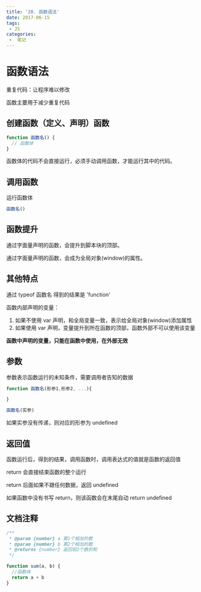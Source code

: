 ```yaml
---
title: '20. 函数语法'
date: 2017-06-15
tags:
 - JS
categories:
 -  笔记
---
```


# 函数语法

重复代码：让程序难以修改

函数主要用于减少重复代码

## 创建函数（定义、声明）函数

```js
function 函数名() {
  // 函数体
}
```

函数体的代码不会直接运行，必须手动调用函数，才能运行其中的代码。

## 调用函数

运行函数体

```js
函数名()
```

## 函数提升

通过字面量声明的函数，会提升到脚本块的顶部。

通过字面量声明的函数，会成为全局对象(window)的属性。

## 其他特点

通过 typeof 函数名 得到的结果是 'function'

函数内部声明的变量：

1. 如果不使用 var 声明，和全局变量一致，表示给全局对象(window)添加属性
2. 如果使用 var 声明，变量提升到所在函数的顶部，函数外部不可以使用该变量

**函数中声明的变量，只能在函数中使用，在外部无效**

## 参数

参数表示函数运行的未知条件，需要调用者告知的数据

```js
function 函数名(形参1,形参2, ...){

}

函数名(实参)
```

如果实参没有传递，则对应的形参为 undefined

## 返回值

函数运行后，得到的结果，调用函数时，调用表达式的值就是函数的返回值

return 会直接结束函数的整个运行

return 后面如果不跟任何数据，返回 undefined

如果函数中没有书写 return，则该函数会在末尾自动 return undefined

## 文档注释

```js
/**
 * @param {number} a 第1个相加的数
 * @param {number} b 第2个相加的数
 * @returns {number} 返回前2个数的和
 */

function sum(a, b) {
  //函数体
  return a + b
}
```
